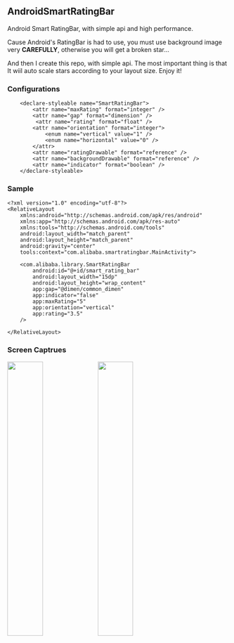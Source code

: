 ## AndroidSmartRatingBar
Android Smart RatingBar, with simple api and high performance.

Cause Android's RatingBar is had to use, you must use background image very **CAREFULLY**, otherwise you will get a broken star... 

And then I create this repo, with simple api. The most important thing is that It wiil auto scale stars according to your layout size. Enjoy it!

### Configurations

``` 
    <declare-styleable name="SmartRatingBar">
        <attr name="maxRating" format="integer" />
        <attr name="gap" format="dimension" />
         <attr name="rating" format="float" />
        <attr name="orientation" format="integer">
            <enum name="vertical" value="1" />
            <enum name="horizontal" value="0" />
        </attr>
        <attr name="ratingDrawable" format="reference" />
        <attr name="backgroundDrawable" format="reference" />
        <attr name="indicator" format="boolean" />
    </declare-styleable>
```

### Sample

```
<?xml version="1.0" encoding="utf-8"?>
<RelativeLayout
    xmlns:android="http://schemas.android.com/apk/res/android"
    xmlns:app="http://schemas.android.com/apk/res-auto"
    xmlns:tools="http://schemas.android.com/tools"
    android:layout_width="match_parent"
    android:layout_height="match_parent"
    android:gravity="center"
    tools:context="com.alibaba.smartratingbar.MainActivity">

    <com.alibaba.library.SmartRatingBar
        android:id="@+id/smart_rating_bar"
        android:layout_width="15dp"
        android:layout_height="wrap_content"
        app:gap="@dimen/common_dimen"
        app:indicator="false"
        app:maxRating="5"
        app:orientation="vertical"
        app:rating="3.5"
    />

</RelativeLayout>

```

### Screen Captrues

<div style="inline">

<img src="https://raw.githubusercontent.com/xckevin/AndroidSmartRatingBar/master/assets/small.png" width="40%" />

<img src="https://raw.githubusercontent.com/xckevin/AndroidSmartRatingBar/master/assets/normal.png" width="40%" />

</div>
